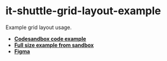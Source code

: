 # it-shuttle-grid-layout-example

Example grid layout usage.

- **[Codesandbox code example](https://codesandbox.io/s/7mdqy)**
- **[Full size example from sandbox](https://7mdqy.csb.app/)**
- **[Figma](https://www.figma.com/file/A5ZAno7500zX1ld5ttCLMv/Grid-layout-task?node-id=0%3A3)**
